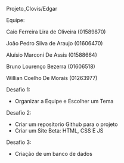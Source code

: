 
 
Projeto_Clovis/Edgar

Equipe:

Caio Ferreira Lira de Oliveira (01589870)

João Pedro Silva de Araujo (01606470)

Aluísio Marconi De Assis (01588664)

Bruno Lourenço Bezerra (01606518)

Willian Coelho De Morais (01263977)


Desafio 1:
- Organizar a Equipe e Escolher um Tema



Desafio 2:

 - Criar um repositorio Github para o projeto
 - Criar um Site Beta: HTML, CSS E JS



Desafio 3:

- Criação de um banco de dados  

